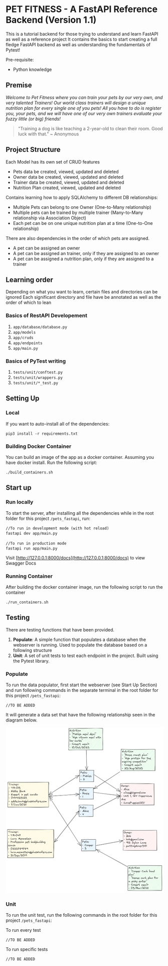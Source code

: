 # PET FITNESS - A FastAPI Reference Backend (Version 1.1)

This is a tutorial backend for those trying to understand and learn FastAPI as well as a reference project
It contains the basics to start creating a full fledge FastAPI backend as well as understanding the fundamentals of Pytest!

Pre-requisite:
- Python knowledge

## Premise

*Welcome to Pet Fitness where you can train your pets by our very own, and very talented Trainers!*
*Our world class trainers will design a unique nutrition plan for every single one of you pets!*
*All you have to do is register you, your pets, and we will have one of our very own trainers evaluate your fuzzy little (or big) friends!*

> "Training a dog is like teaching a 2-year-old to clean their room. Good luck with that." ~ Anonymous

## Project Structure

Each Model has its own set of CRUD features
- Pets data be created, viewed, updated and deleted
- Owner data be created, viewed, updated and deleted
- Trainer data be created, viewed, updated and deleted
- Nutrition Plan created, viewed, updated and deleted

Contains learning how to apply SQLAlchemy to different DB relationships:
- Multiple Pets can belong to one Owner (One-to-Many relationship)
- Multiple pets can be trained by multiple trainer (Many-to-Many relationship via Association Object)
- Each pet can be on one unique nutrition plan at a time (One-to-One relationship)

There are also dependencies in the order of which pets are assigned.
- A pet can be assigned an owner
- A pet can be assigned an trainer, only if they are assigned to an owner
- A pet can be assigned a nutrition plan, only if they are assigned to a trainer

## Learning order

Depending on what you want to learn, certain files and directories can be ignored
Each significant directory and file have be annotated as well as the order of which to lean

### Basics of RestAPI Developement
1. `app/database/database.py`
2. `app/models`
3. `app/cruds`
4. `app/endpoints`
5. `app/main.py`

### Basics of PyTest writing
1. `tests/unit/conftest.py`
2. `tests/unit/wrappers.py`
3. `tests/unit/*_test.py`

## Setting Up

### Local

If you want to auto-install all of the dependencies:
```
pip3 install -r requirements.txt
```

### Building Docker Container

You can build an image of the app as a docker container. Assuming you have docker install. Run the following script:

```
./build_containers.sh
```


## Start up

### Run locally

To start the server, after installing all the dependencies while in the root folder for this project `/pets_fastapi`, run:
```
//To run in development mode (with hot reload)
fastapi dev app/main.py

//To run in production mode
fastapi run app/main.py
```

Visit [http://127.0.0.1:8000/docs](http://127.0.0.1:8000/docs) to view Swagger Docs

### Running Container

After building the docker container image, run the following script to run the container

```
./run_containers.sh
```


## Testing

There are testing functions that have been provided.
1. **Populate**: A simple function that populates a database when the webserver is running. Used to populate the database based on a following structure
2. **Unit**: A set of unit tests to test each endpoint in the project. Built using the Pytest library.

### Populate
To run the data populator, first start the webserver (see Start Up Section) and run following commands in the separate terminal in the root folder for this project `/pets_fastapi`:

```
//TO BE ADDED
```

It will generate a data set that have the following relationship seen in the diagram below.

![Test data structure layout](image.png)

### Unit
To run the unit test, run the following commands in the root folder for this project `/pets_fastapi`:

To run every test
```
//TO BE ADDED
```

To run specific tests
```
//TO BE ADDED
```

